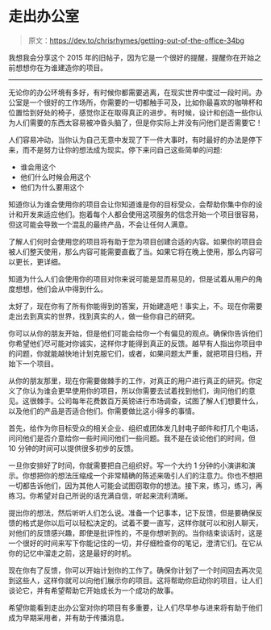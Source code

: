 # 走出办公室

> 原文：<https://dev.to/chrisrhymes/getting-out-of-the-office-34bg>

我想我会分享这个 2015 年的旧帖子，因为它是一个很好的提醒，提醒你在开始之前想想你在为谁建造你的项目。

* * *

无论你的办公环境有多好，有时候你都需要逃离，在现实世界中度过一段时间。办公室是一个很好的工作场所，你需要的一切都触手可及，比如你最喜欢的咖啡杯和位置恰到好处的椅子，感觉你正在取得真正的进步。有时候，设计和创造一些你认为人们需要的东西太容易被冲昏头脑了，但是你实际上并没有问他们是否需要它！

人们容易冲动，当你认为自己无意中发现了下一件大事时，有时最好的办法是停下来，而不是努力让你的想法成为现实。停下来问自己这些简单的问题:

*   谁会用这个
*   他们什么时候会用这个
*   他们为什么要用这个

知道你认为谁会使用你的项目会让你知道谁是你的目标受众，会帮助你集中你的设计和开发来适应他们。抱着每个人都会使用这项服务的信念开始一个项目很容易，但这可能会导致一个混乱的最终产品，不会让任何人满意。

了解人们何时会使用您的项目将有助于您为项目创建合适的内容。如果你的项目会被人们整天使用，那么内容可能需要直截了当。如果它将在晚上使用，那么内容可以更长，更详细。

知道为什么人们会使用你的项目对你来说可能是显而易见的，但是试着从用户的角度想想，他们会从中得到什么。

太好了，现在你有了所有你能得到的答案，开始建造吧！事实上，不。现在你需要走出去到真实的世界，找到真实的人，做一些你自己的研究。

你可以从你的朋友开始，但是他们可能会给你一个有偏见的观点。确保你告诉他们你希望他们尽可能对你诚实，这样你才能得到真正的反馈。越早有人指出你项目中的问题，你就能越快地计划克服它们，或者，如果问题太严重，就把项目归档，开始下一个项目。

从你的朋友那里，现在你需要做棘手的工作，对真正的用户进行真正的研究。你定义了你认为谁会更早使用你的项目，所以你需要去试着找到他们，询问他们的意见。这很棘手。公司每年花费数百万英镑进行市场调查，试图了解人们想要什么，以及他们的产品是否适合他们。你需要做比这小得多的事情。

首先，给作为你目标受众的相关企业、组织或团体发几封电子邮件和打几个电话，问问他们是否介意给你一些时间问他们一些问题。我不是在谈论他们的时间，但 10 分钟的时间可以提供很多初步的反馈。

一旦你安排好了时间，你就需要把自己组织好。写一个大约 1 分钟的小演讲和演示。你想把你的想法压缩成一个非常精确的陈述来吸引人们的注意力。你也不想把一切都告诉他们，因为其他人可能会试图窃取你的想法。接下来，练习，练习，再练习。你希望对自己所说的话充满自信，听起来流利清晰。

提出你的想法，然后听听人们怎么说。准备一个记事本，记下反馈，但是要确保反馈的格式是你以后可以轻松决定的。试着不要一直写，这样你就可以和别人聊天，对他们的反馈感兴趣，即使是批评性的，不是你想听到的。当你结束谈话时，这是一个很好的时间来写下你能记住的一切，并仔细检查你的笔记，澄清它们。在它从你的记忆中溜走之前，这是最好的时机。

现在你有了反馈，你可以开始计划你的工作了。确保你计划了一个时间回去再次见到这些人，这样你就可以向他们展示你的项目。这将帮助你启动你的项目，让人们谈论它，并有希望帮助它开始成长为一个成功的故事。

希望你能看到走出办公室对你的项目有多重要，让人们尽早参与进来将有助于他们成为早期采用者，并有助于传播消息。
